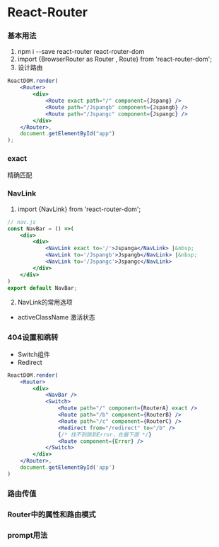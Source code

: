 # React-Router
### 基本用法
1. npm i --save react-router react-router-dom
2. import {BrowserRouter as Router , Route} from 'react-router-dom';
3. 设计路由
```jsx
ReactDOM.render(
    <Router>
        <div>
            <Route exact path="/" component={Jspang} />
            <Route path="/Jspangb" component={Jspangb} />
            <Route path="/Jspangc" component={Jspangc} />
        </div>
    </Router>,
    document.getElementById("app")
);
```
### exact
精确匹配

### NavLink
1. import {NavLink} from 'react-router-dom';
```jsx
// nav.js
const NavBar = () =>(
    <div>
        <div>
            <NavLink exact to='/'>Jspanga</NavLink> |&nbsp;
            <NavLink to='/Jspangb'>Jspangb</NavLink> |&nbsp;
            <NavLink to='/Jspangc'>Jspangc</NavLink>
        </div>
    </div>
)
export default NavBar;
```
2. NavLink的常用选项
* activeClassName 激活状态

### 404设置和跳转
* Switch组件
* Redirect

```jsx
ReactDOM.render(
    <Router>
        <div>
            <NavBar />
            <Switch>
                <Route path="/" component={RouterA} exact />
                <Route path="/b" component={RouterB} />
                <Route path="/c" component={RouterC} />
                <Redirect from="/redirect" to="/b" />
                {/* 找不到跳到Error，在最下面 */}
                <Route component={Error} />
            </Switch>
        </div>
    </Router>,
    document.getElementById('app')
)
```

### 路由传值

### Router中的属性和路由模式

### prompt用法

